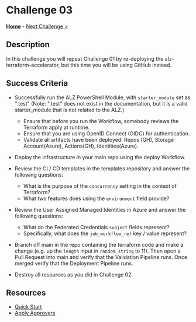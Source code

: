 # Challenge 03

**[Home](./introduction.md)** - [Next Challenge >](./challenge-04.md)

## Description

In this challenge you will repeat Challenge 01 by re-deploying the alz-terraform-accelerator, but this time you will be using GitHub instead.

## Success Criteria

- Successfully run the ALZ PowerShell Module, with `starter_module` set as ".test" (Note: ".test" does not exist in the documentation, but it is a valid starter_module that is not related to the ALZ.)
  - Ensure that before you run the Workflow, somebody reviews the Terraform apply at runtime.
  - Ensure that you are using OpenID Connect (OIDC) for authentication.
  - Validate all artifacts have been deployed: Repos (GH), Storage Account(Azure), Actions(GH), Identities(Azure).

- Deploy the infrastructure in your main repo using the deploy Workflow.

- Review the CI / CD templates in the templates repository and answer the following questions:
  - What is the purpose of the `concurrency` setting in the context of Terraform?
  - What two features does using the `environment` field provide?

- Review the User Assigned Managed Identities in Azure and answer the following questions:
  - What do the Federated Credentials `subject` fields represent?
  - Specifically, what does the `job_workflow_ref` key / value represent?

- Branch off main in the repo containing the terraform code and make a change (e.g. up the `length` input in `random_string` to 11). Then open a Pull Request into main and verify that the Validation Pipeline runs. Once merged verify that the Deployment Pipeline runs.

- Destroy all resources as you did in Challenge 02.

## Resources

- [Quick Start](https://github.com/Azure/alz-terraform-accelerator/wiki/%5BUser-Guide%5D-Quick-Start)
- [Apply Approvers](https://github.com/Azure/alz-terraform-accelerator/wiki/%5BUser-Guide%5D-Quick-Start-Phase-2#:~:text=the%20bootstrap%20setup.-,apply_approvers%3A%20This%20is%20a%20list%20of%20service%20principal%20names%20(SPN)%20of,filling%20this%20out%20as%20it%20can%20vary%20based%20on%20identity%20provider.,-root_management_group_display_name%3A%20The%20is)
